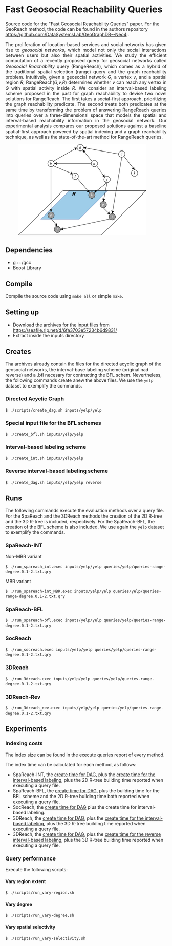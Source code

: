 # Fast Geosocial Reachability Queries

Source code for the "Fast Geosocial Reachability Queries" paper. For the GeoReach method, the code can be found in the authors repository https://github.com/DataSystemsLab/GeoGraphDB--Neo4j.

<p align="justify">
The proliferation of location-based services and social networks has given rise to <em>geosocial networks</em>, which model not only the social interactions between users but also their spatial activities. We study the efficient computation of a recently proposed query for geosocial networks called <em>Geosocial Reachability</em> query (RangeReach), which comes as a hybrid of the traditional spatial selection (range) query and the graph reachability problem. Intuitively, given a geosocial network <em>G</em>, a vertex <em>v</em>, and a spatial region <em>R</em>, RangeReach(<em>G,v,R</em>) determines whether <em>v</em> can reach any vertex in <em>G</em> with spatial activity inside <em>R</em>. We consider an interval-based labeling scheme proposed in the past for graph reachability to devise two novel solutions for RangeReach. The first takes a social-first approach, prioritizing the graph reachability predicate.  The second treats both predicates at the same time by transforming the problem of answering RangeReach queries into queries over a three-dimensional space that models the spatial and interval-based reachability information in the geosocial network. Our experimental analysis compares our proposed solutions against a baseline spatial-first approach powered by spatial indexing and a graph reachability technique, as well as the state-of-the-art method for RangeReach queries.</p>
<figure>
  <img src="/figures/running+query3.png" width="400" alt="RangeReach example" />
</figure>

## Dependencies
- g++/gcc
- Boost Library 

## Compile
Compile the source code using ```make all``` or simple ```make```. 

## Setting up
- Download the archives for the input files from https://seafile.rlp.net/d/6fa3703e57234b6d9831/
- Extract inside the inputs directory


## Creates
Tha archives already contain the files for the directed acyclic graph of the geosocial networks, the interval-base labeling scheme (original nad reverse) and a .bfl necesary for contructing the BFL schem. Nevertheless, the following commands create anew the above files. We use the ```yelp``` dataset to exemplify the commands.

### Directed Acyclic Graph
```
$ ./scripts/create_dag.sh inputs/yelp/yelp
```

### Special input file for the BFL schemes
```
$ ./create_bfl.sh inputs/yelp/yelp
```

### Interval-based labeling scheme
```
$ ./create_int.sh inputs/yelp/yelp
```

### Reverse interval-based labeling scheme 
```
$ ./create_dag.sh inputs/yelp/yelp reverse
```


## Runs
The following commands execute the evaluation methods over a query file. For the SpaReach and the 3DReach methods the creation of the 2D R-tree and the 3D R-tree is included, respectively. For the SpaReach-BFL, the creation of the BFL scheme is also included. We use again the ```yelp``` dataset to exemplify the commands.

### SpaReach-INT
Non-MBR variant
```
$ ./run_spareach_int.exec inputs/yelp/yelp queries/yelp/queries-range-degree.0.1-2.txt.qry
```

MBR variant
```
$ ./run_spareach-int_MBR.exec inputs/yelp/yelp queries/yelp/queries-range-degree.0.1-2.txt.qry
```

### SpaReach-BFL
```
$ ./run_spareach-bfl.exec inputs/yelp/yelp queries/yelp/queries-range-degree.0.1-2.txt.qry
```

### SocReach
```
$ ./run_socreach.exec inputs/yelp/yelp queries/yelp/queries-range-degree.0.1-2.txt.qry
```

### 3DReach
```
$ ./run_3dreach.exec inputs/yelp/yelp queries/yelp/queries-range-degree.0.1-2.txt.qry
```

### 3DReach-Rev
```
$ ./run_3dreach_rev.exec inputs/yelp/yelp queries/yelp/queries-range-degree.0.1-2.txt.qry
```



## Experiments

### Indexing costs
The index size can be found in the execute queries report of every method.

The index time can be calculated for each method, as follows:
- SpaReach-INT, the [create time for DAG](#directed-acyclic-graph), plus the [create time for the interval-based labeling](#interval-based-labeling-scheme), plus the 2D R-tree building time reported when executing a query file.  
- SpaReach-BFL, the [create time for DAG](#directed-acyclic-graph), plus the building time for the BFL scheme and the 2D R-tree building time both reported when executing a query file.
- SocReach, the [create time for DAG](#directed-acyclic-graph) plus the create time for interval-based labeling.  
- 3DReach, the [create time for DAG](#directed-acyclic-graph), plus the [create time for the interval-based labeling](#interval-based-labeling-scheme), plus the 3D R-tree building time reported when executing a query file.  
- 3DReach, the [create time for DAG](#directed-acyclic-graph), plus the [create time for the reverse interval-based labeling](#reverse-interval-based-labeling-scheme), plus the 3D R-tree building time reported when executing a query file.  
  

### Query performance
Execute the following scripts:

#### Vary region extent
```
$ ./scripts/run_vary-region.sh
```

#### Vary degree 
```
$ ./scripts/run_vary-degree.sh
```

#### Vary spatial selectivity  
```
$ ./scripts/run_vary-selectivity.sh
```
